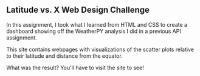 ## Latitude vs. X Web Design Challenge

In this assignment, I took what I learned from HTML and CSS to create a dashboard showing off the WeatherPY analysis I did in a previous API assignment.

This site contains webpages with visualizations of the scatter plots relative to their latitude and distance from the equator.

What was the result? You'll have to visit the site to see!
